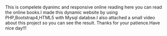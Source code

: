 This is compelete dyanimc and responsive online reading here you can read the online books.I made this dynamic website by using PHP,Bootstrap4,HTML5 with Mysql databse.I also attached a small video about this project so you can see the result.
Thanks for your patience.Have nice day!!!
